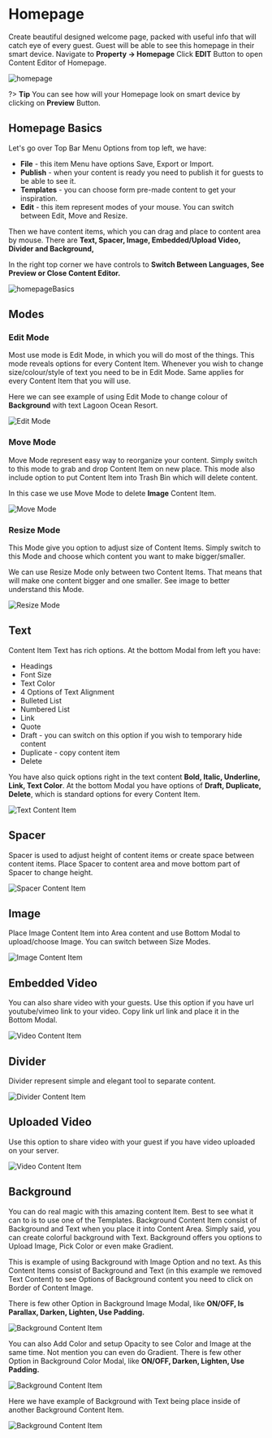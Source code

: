 # Homepage
Create beautiful designed welcome page, packed with useful info that will catch eye of every guest. Guest will be able to see this homepage in their smart device. Navigate to **Property -> Homepage**
Click **EDIT** Button to open Content Editor of Homepage.

![homepage](https://static.guestbell.com/img/docs/homepage/homepage.jpg)

?> **Tip** You can see how will your Homepage look on smart device by clicking on **Preview** Button.

## Homepage Basics
Let's go over Top Bar Menu Options from top left, we have:
- **File** - this item Menu have options Save, Export or Import.
- **Publish** - when your content is ready you need to publish it for guests to be able to see it. 
- **Templates** - you can choose form pre-made content to get your inspiration.
- **Edit** - this item represent modes of your mouse. You can switch between Edit, Move and Resize.

Then we have content items, which you can drag and place to content area by mouse. There are **Text, Spacer, Image, Embedded/Upload Video, Divider and Background,**

In the right top corner we have controls to **Switch Between Languages, See Preview or Close Content Editor.**

![homepageBasics](https://static.guestbell.com/img/docs/homepage/homepageBasics.jpg)

## Modes
### Edit Mode
Most use mode is Edit Mode, in which you will do most of the things. This mode reveals options for every Content Item. Whenever you wish to change size/colour/style of text you need to be in Edit Mode. Same applies for every Content Item that you will use.

Here we can see example of using Edit Mode to change colour of **Background** with text Lagoon Ocean Resort. 

![Edit Mode](https://static.guestbell.com/img/docs/homepage/homepageEditMode.jpg)

### Move Mode
Move Mode represent easy way to reorganize your content. Simply switch to this mode to grab and drop Content Item on new place. This mode also include option to put Content Item into Trash Bin which will delete content. 

In this case we use Move Mode to delete **Image** Content Item.

![Move Mode](https://static.guestbell.com/img/docs/homepage/homepageMoveMode.jpg)

### Resize Mode
This Mode give you option to adjust size of Content Items. Simply switch to this Mode and choose which content you want to make bigger/smaller.

We can use Resize Mode only between two Content Items. That means that will make one content bigger and one smaller. See image to better understand this Mode.

![Resize Mode](https://static.guestbell.com/img/docs/homepage/homepageResizeMode1.jpg)

## Text
Content Item Text has rich options. At the bottom Modal from left you have:
- Headings
- Font Size
- Text Color
- 4 Options of Text Alignment
- Bulleted List
- Numbered List
- Link
- Quote
- Draft - you can switch on this option if you wish to temporary hide content
- Duplicate - copy content item
- Delete

You have also quick options right in the text content **Bold, Italic, Underline, Link, Text Color**. At the bottom Modal you have options of **Draft, Duplicate, Delete**, which is standard options for every Content Item.

![Text Content Item](https://static.guestbell.com/img/docs/homepage/homepageText.jpg)

## Spacer
Spacer is used to adjust height of content items or create space between content items. Place Spacer to content area and move bottom part of Spacer to change height.

![Spacer Content Item](https://static.guestbell.com/img/docs/homepage/homepageSpacer.jpg)

## Image
Place Image Content Item into Area content and use Bottom Modal to upload/choose Image. You can switch between Size Modes.

![Image Content Item](https://static.guestbell.com/img/docs/homepage/homepageUrlVideo.jpg)

## Embedded Video
You can also share video with your guests. Use this option if you have url youtube/vimeo link to your video. Copy link url link and place it in the Bottom Modal.  

![Video Content Item](https://static.guestbell.com/img/docs/homepage/homepageUrlVideo.jpg)

## Divider
Divider represent simple and elegant tool to separate content. 

![Divider Content Item](https://static.guestbell.com/img/docs/homepage/homepageDivider.jpg)

## Uploaded Video
Use this option to share video with your guest if you have video uploaded on your server.

![Video Content Item](https://static.guestbell.com/img/docs/homepage/homepageUploadVideo.jpg)

## Background
You can do real magic with this amazing content Item. Best to see what it can to is to use one of the Templates. Background Content Item consist of Background and Text when you place it into Content Area. Simply said, you can create colorful background with Text. Background offers you options to Upload Image, Pick Color or even make Gradient. 

This is example of using Background with Image Option and no text. As this Content Items consist of Background and Text (in this example we removed Text Content) to see Options of Background content you need to click on Border of Content Image.

There is few other Option in Background Image Modal, like **ON/OFF, Is Parallax, Darken, Lighten, Use Padding.**

![Background Content Item](https://static.guestbell.com/img/docs/homepage/homepageBackground1.jpg)

You can also Add Color and setup Opacity to see Color and Image at the same time. Not mention you can even do Gradient. There is few other Option in Background Color Modal, like **ON/OFF, Darken, Lighten, Use Padding.**

![Background Content Item](https://static.guestbell.com/img/docs/homepage/homepageBackground2.jpg)

Here we have example of Background with Text being place inside of another Background Content Item.

![Background Content Item](https://static.guestbell.com/img/docs/homepage/homepageBackground3.jpg)